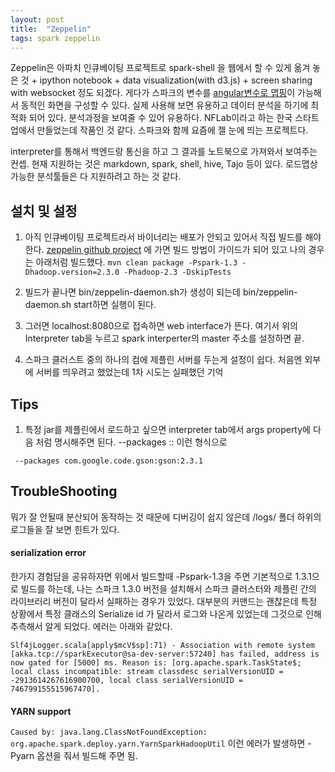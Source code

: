 ```yaml
---
layout: post
title:  "Zeppelin"
tags: spark zeppelin
---
```


Zeppelin은 아파치 인큐베이팅 프로젝트로 spark-shell 을 웹에서 할 수 있게 옮겨 놓은 것 + ipython notebook + data visualization(with d3.js) + screen sharing with websocket 정도 되겠다. 게다가 스파크의 변수를 [angular변수로 맵핑](https://www.youtube.com/watch?v=xU5TBS_MsAs)이 가능해서 동적인 화면을 구성할 수 있다. 
실제 사용해 보면 유용하고 데이터 분석을 하기에 최적화 되어 있다. 분석과정을 보여줄 수 있어 유용하다. NFLab이라고 하는 한국 스타트업에서 만들었는데 작품인 것 같다. 스파크와 함께 요즘에 젤 눈에 띄는 프로젝트다.

interpreter를 통해서 백엔드랑 통신을 하고 그 결과를 노트북으로 가져와서 보여주는 컨셉. 현재 지원하는 것은 markdown, spark, shell, hive, Tajo 등이 있다. 로드맵상 가능한 분석툴들은 다 지원하려고 하는 것 같다. 

## 설치 및 설정
1. 아직 인큐베이팅 프로젝트라서 바이너리는 배포가 안되고 있어서 직접 빌드를 해야 한다. [zeppelin github project](https://github.com/apache/incubator-zeppelin) 에 가면 빌드 방법이 가이드가 되어 있고 나의 경우는 아래처럼 빌드했다.   `mvn clean package -Pspark-1.3 -Dhadoop.version=2.3.0 -Phadoop-2.3 -DskipTests`

2. 빌드가 끝나면 bin/zeppelin-daemon.sh가 생성이 되는데 bin/zeppelin-daemon.sh start하면 실행이 된다.
3. 그러면 localhost:8080으로 접속하면 web interface가 뜬다. 여기서 위의 Interpreter tab을 누르고 spark interperter의 master 주소를 설정하면 끝.
4. 스파크 클러스트 중의 하나의 컴에 제플린 서버를 두는게 설정이 쉽다. 처음엔 외부에 서버를 띄우려고 했었는데 1차 시도는 실패했던 기억

## Tips
1. 특정 jar를 제플린에서 로드하고 싶으면 interpreter tab에서 args property에 다음 처럼 명시해주면 된다. --packages <groupId>:<artifactId>:<version> 이런 형식으로 
```
 --packages com.google.code.gson:gson:2.3.1
```

## TroubleShooting
뭐가 잘 안될때 분산되어 동작하는 것 때문에 디버깅이 쉽지 않은데 /logs/ 폴더 하위의 로그들을 잘 보면 힌트가 있다.

#### serialization error
한가지 경험담을 공유하자면 위에서 빌드할때 -Pspark-1.3을 주면 기본적으로 1.3.1으로 빌드를 하는데, 나는 스파크 1.3.0 버전을 설치해서 스파크 클러스터와 제플린 간의 라이브러리 버전이 달라서 실패하는 경우가 있었다. 대부분의 커맨드는 괜찮은데 특정 상황에서 특정 클래스의 Serialize id 가 달라서 로그와 나온게 있었는데 그것으로 인해 추측해서 알게 되었다. 에러는 아래와 같았다.

```
Slf4jLogger.scala[apply$mcV$sp]:71) - Association with remote system [akka.tcp://sparkExecutor@sa-dev-server:57240] has failed, address is now gated for [5000] ms. Reason is: [org.apache.spark.TaskState$; local class incompatible: stream classdesc serialVersionUID = -2913614267616900700, local class serialVersionUID = 746799155515967470].
```

#### YARN support
`Caused by: java.lang.ClassNotFoundException: org.apache.spark.deploy.yarn.YarnSparkHadoopUtil` 이런 에러가 발생하면 -Pyarn 옵션을 줘서 빌드해 주면 됨.

